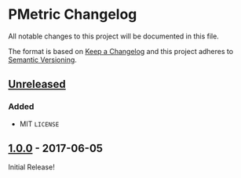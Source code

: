 # PMetric Changelog

All notable changes to this project will be documented in this file.

The format is based on [Keep a Changelog](http://keepachangelog.com/)
and this project adheres to [Semantic Versioning](http://semver.org/).

## [Unreleased]

### Added
* MIT `LICENSE`

## [1.0.0] - 2017-06-05

Initial Release!

[Unreleased]: https://github.com/500friends/pmetric/compare/v1.0.0...HEAD
[1.0.0]: https://github.com/500friends/pmetric/tree/v1.0.0
